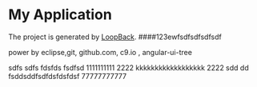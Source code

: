 # My Application

The project is generated by [LoopBack](http://loopback.io).
####123ewfsdfsdfsdfsdf

power by eclipse,git, github.com, c9.io , angular-ui-tree

sdfs sdfs fdsfds fsdfsd
1111111111
2222 kkkkkkkkkkkkkkkkkk
2222 sdd  dd 
fsddsddfsdfdsfdsfdsf
77777777777